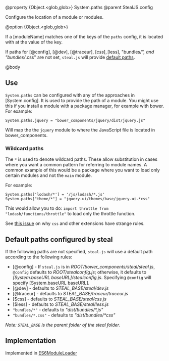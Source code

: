 @property {Object.<glob,glob>} System.paths
@parent StealJS.config

Configure the location of a module or modules.

@option {Object.<glob,glob>}

If a [moduleName] matches one of the keys of the `paths` config, it is located 
with at the value of the key. 

If paths for [@config], [@dev], [@traceur],
[$css], [$less], "bundles/*", and "bundles/*.css" are not set, `steal.js` 
will provide [default paths](#section_Defaultpathsconfiguredbysteal).

 
@body 

## Use

`System.paths` can be configured with any of the approaches in [System.config]. It
is used to provide the path of a module. You might use this if you install a module
with a package manager, for example with bower. For example:

    System.paths.jquery = "bower_components/jquery/dist/jquery.js"

Will map the the `jquery` module to where the JavaScript file is located in bower_components.

### Wildcard paths

The `*` is used to denote wildcard paths. These allow substitution in cases where
you want a common pattern for referring to module names. A common example of this
would be a package where you want to load only certain modules and not the `main`
module.

For example:

    System.paths['lodash/*'] = '/js/lodash/*.js'
    System.paths["theme/*"] = "jquery-ui/themes/base/jquery.ui.*css"

This would allow you to do: `import throttle from "lodash/functions/throttle"` to
load only the throttle function.

See [this issue](https://github.com/systemjs/systemjs/issues/113) on why `css` and other extensions have
strange rules.

## Default paths configured by steal

If the following paths are not specified, `steal.js` will use a default path according
to the following rules:


- [@config] - If `steal.js` is in _ROOT/bower\_components/steal/steal.js_, `@config` defaults to
  <i>ROOT/stealconfig.js</i>; otherwise, it defaults to 
  _[System.baseURL baseURL]/stealconfig.js_. Specifying `@config` will specify [System.baseURL baseURL].
- [@dev] - defaults to _STEAL\_BASE/steal/dev.js_
- [@traceur] - defaults to _STEAL\_BASE/traceur/traceur.js_
- [$css] - defaults to _STEAL\_BASE/steal/css.js_
- [$less] - defaults to _STEAL\_BASE/steal/less.js_
- `"bundles/*"` - defaults to _"dist/bundles/*.js"_
- `"bundles/*.css"` - defaults to _"dist/bundles/*css"_

_Note: `STEAL_BASE` is the parent folder of the steal folder._


## Implementation

Implemented in [ES6ModuleLoader](https://github.com/ModuleLoader/es6-module-loader/#paths-implementation)
